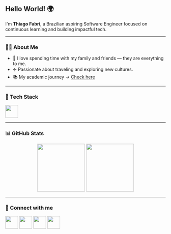 <h2 align="left">Hello World! 🌍</h2>

<p align="left">
  I'm <strong>Thiago Fabri</strong>, a Brazilian aspiring Software Engineer focused on continuous learning and building impactful tech.  
</p>

---

### 👨‍💻 About Me

- 🏡 I love spending time with my family and friends — they are everything to me.  
- ✈️ Passionate about traveling and exploring new cultures.  
- 📚 My academic journey → [Check here](https://github.com/TlFabri/certificados)

---

### 🚀 Tech Stack

<p align="left">
  <img src="https://cdn.jsdelivr.net/gh/devicons/devicon/icons/javascript/javascript-original.svg" height="40" />
</p>

---

### 📊 GitHub Stats

<p align="center">
  <img src="https://github-readme-stats.vercel.app/api?username=TlFabri&show_icons=true&count_private=true&theme=apprentice" height="150" />
  <img src="https://github-readme-stats.vercel.app/api/top-langs?username=TlFabri&layout=compact&langs_count=6&theme=apprentice" height="150" />
</p>

---

### 🔗 Connect with me

<p align="left">
  <a href="https://linkedin.com/in/seu-link" target="_blank"><img src="https://raw.githubusercontent.com/maurodesouza/profile-readme-generator/master/src/assets/icons/social/linkedin/default.svg" width="40" /></a>
  <a href="https://instagram.com/seu-insta" target="_blank"><img src="https://raw.githubusercontent.com/maurodesouza/profile-readme-generator/master/src/assets/icons/social/instagram/default.svg" width="40" /></a>
  <a href="mailto:seuemail@gmail.com"><img src="https://raw.githubusercontent.com/maurodesouza/profile-readme-generator/master/src/assets/icons/social/gmail/default.svg" width="40" /></a>
  <a href="https://discordapp.com/users/seu-id"><img src="https://raw.githubusercontent.com/maurodesouza/profile-readme-generator/master/src/assets/icons/social/discord/default.svg" width="40" /></a>
</p>
